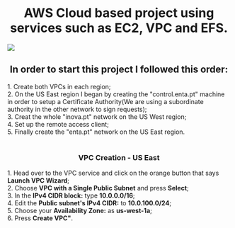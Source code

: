 <h1 align="center">AWS Cloud based project using services such as EC2, VPC and EFS. </h1>
<img src="https://user-images.githubusercontent.com/58471643/153730563-b3f12df9-c07e-4043-8dff-0409c6dd58f8.png" align="center"/>

<h2 align="center">In order to start this project I followed this order:</h2>
1. Create both VPCs in each region;<br>
2. On the US East region I began by creating the "control.enta.pt" machine in order to setup a Certificate Authority(We are using a subordinate authority in the other network to sign requests);<br>
3. Creat the whole "inova.pt" network on the US West region;<br>
4. Set up the remote access client;<br>
5. Finally create the "enta.pt" network on the US East region.<br>
<br>
<h3 align="center">VPC Creation - US East</h3>
1. Head over to the VPC service and click on the orange button that says <b>Launch VPC Wizard</b>;<br>
2. Choose <b>VPC with a Single Public Subnet</b> and press <b>Select</b>;<br>
3. In the <b>IPv4 CIDR block:</b> type <b>10.0.0.0/16</b>;<br>
4. Edit the <b>Public subnet's IPv4 CIDR:</b> to <b>10.0.100.0/24</b>;<br>
5. Choose your <b>Availability Zone:</b> as <b>us-west-1a</b>;<br>
6. Press <b>Create VPC"</b>.<br>
